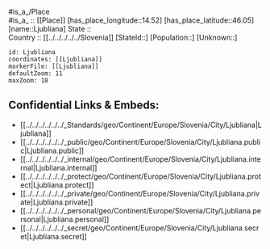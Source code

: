 ﻿---
location: [46.05,14.52] 
mapzoom: [7,12] 
mapmarker: city 
type: City
tags:
- geo/City


SpocWebEntityId: 32053
isDeleted: false
confidential: public

---
#is_a_/Place  
#is_a_ :: [[Place]] 
[has_place_longitude::14.52] 
[has_place_latitude::46.05] 
[name::Ljubliana] 
State ::  
Country :: [[../../../../../Slovenia]] 
[StateId::] 
[Population::] 
[Unknown::] 


```leaflet
id: Ljubliana
coordinates: [[Ljubliana]] 
markerFile: [[Ljubliana]] 
defaultZoom: 11 
maxZoom: 18
```


## Confidential Links & Embeds: 
- [[../../../../../../_Standards/geo/Continent/Europe/Slovenia/City/Ljubliana|Ljubliana]] 
- [[../../../../../../_public/geo/Continent/Europe/Slovenia/City/Ljubliana.public|Ljubliana.public]] 
- [[../../../../../../_internal/geo/Continent/Europe/Slovenia/City/Ljubliana.internal|Ljubliana.internal]] 
- [[../../../../../../_protect/geo/Continent/Europe/Slovenia/City/Ljubliana.protect|Ljubliana.protect]] 
- [[../../../../../../_private/geo/Continent/Europe/Slovenia/City/Ljubliana.private|Ljubliana.private]] 
- [[../../../../../../_personal/geo/Continent/Europe/Slovenia/City/Ljubliana.personal|Ljubliana.personal]] 
- [[../../../../../../_secret/geo/Continent/Europe/Slovenia/City/Ljubliana.secret|Ljubliana.secret]] 
